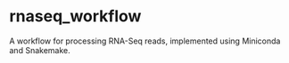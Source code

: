 # rnaseq_workflow
A workflow for processing RNA-Seq reads, implemented using Miniconda and Snakemake.
